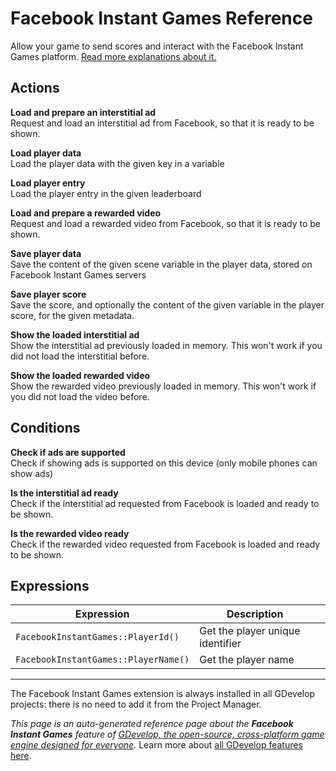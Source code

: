 # Facebook Instant Games Reference

Allow your game to send scores and interact with the Facebook Instant Games platform. [Read more explanations about it.](/gdevelop5/publishing/publishing-to-facebook-instant-games)

## Actions

**Load and prepare an interstitial ad**  
Request and load an interstitial ad from Facebook, so that it is ready to be shown.

**Load player data**  
Load the player data with the given key in a variable

**Load player entry**  
Load the player entry in the given leaderboard

**Load and prepare a rewarded video**  
Request and load a rewarded video from Facebook, so that it is ready to be shown.

**Save player data**  
Save the content of the given scene variable in the player data, stored on Facebook Instant Games servers

**Save player score**  
Save the score, and optionally the content of the given variable in the player score, for the given metadata.

**Show the loaded interstitial ad**  
Show the interstitial ad previously loaded in memory. This won't work if you did not load the interstitial before.

**Show the loaded rewarded video**  
Show the rewarded video previously loaded in memory. This won't work if you did not load the video before.

## Conditions

**Check if ads are supported**  
Check if showing ads is supported on this device (only mobile phones can show ads)

**Is the interstitial ad ready**  
Check if the interstitial ad requested from Facebook is loaded and ready to be shown.

**Is the rewarded video ready**  
Check if the rewarded video requested from Facebook is loaded and ready to be shown.

## Expressions

| Expression | Description |  |
|-----|-----|-----|
| `FacebookInstantGames::PlayerId()` | Get the player unique identifier ||
| `FacebookInstantGames::PlayerName()` | Get the player name ||
---

The Facebook Instant Games extension is always installed in all GDevelop projects: there is no need to add it from the Project Manager.

*This page is an auto-generated reference page about the **Facebook Instant Games** feature of [GDevelop, the open-source, cross-platform game engine designed for everyone](https://gdevelop.io/).* Learn more about [all GDevelop features here](/gdevelop5/all-features).